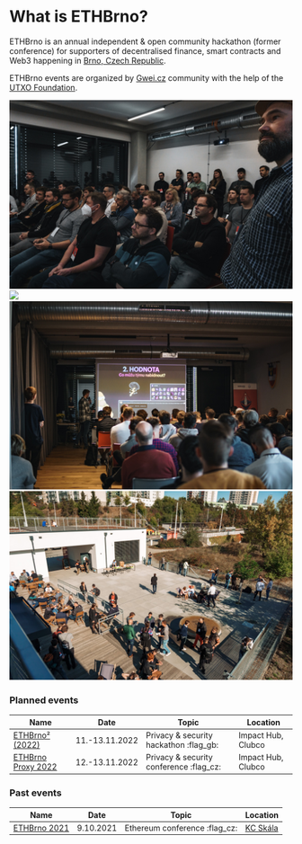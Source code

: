 # What is ETHBrno?

ETHBrno is an annual independent & open community hackathon (former conference) for supporters of decentralised finance, smart contracts and Web3 happening in [Brno, Czech Republic](why-brno.md).

ETHBrno events are organized by [Gwei.cz](https://gwei.cz) community with the help of the [UTXO Foundation](https://utxo.foundation).

![](.gitbook/assets/ethbrno21-1.jpg) ![](<.gitbook/assets/DSC02139 (1).jpeg>) ![](.gitbook/assets/ethbrno21-3.jpg) ![](.gitbook/assets/ethbrno21-4.jpg)

### Planned events

| Name                                       | Date           | Topic                                    | Location           |
| ------------------------------------------ | -------------- | ---------------------------------------- | ------------------ |
| [ETHBrno² (2022)](events/2022/)            | 11.-13.11.2022 | Privacy & security hackathon :flag\_gb:  | Impact Hub, Clubco |
| [ETHBrno Proxy 2022](events/proxy-2022.md) | 12.-13.11.2022 | Privacy & security conference :flag\_cz: | Impact Hub, Clubco |

### Past events

| Name                         | Date      | Topic                          | Location                              |
| ---------------------------- | --------- | ------------------------------ | ------------------------------------- |
| [ETHBrno 2021](events/2021/) | 9.10.2021 | Ethereum conference :flag\_cz: | [KC Skála](events/2021/misto-konani/) |

